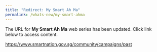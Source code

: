 ```yaml
---
title: "Redirect: My Smart Ah Ma"
permalink: /whats-new/my-smart-ahma
---
```


The URL for **My Smart Ah Ma** web series has been updated.  Click link below to access content. 


https://www.smartnation.gov.sg/community/campaigns/past